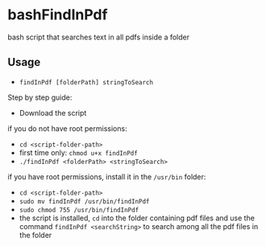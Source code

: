 # bashFindInPdf
bash script that searches text in all pdfs inside a folder

## Usage
- `findInPdf [folderPath] stringToSearch`

Step by step guide:
- Download the script

if you do not have root permissions:
- `cd <script-folder-path>`
- first time only: `chmod u+x findInPdf`
- `./findInPdf <folderPath> <stringToSearch>`

if you have root permissions, install it in the `/usr/bin` folder:
- `cd <script-folder-path>`
- `sudo mv findInPdf /usr/bin/findInPdf`
- `sudo chmod 755 /usr/bin/findInPdf`
- the script is installed, `cd` into the folder containing pdf files and use the command `findInPdf <searchString>` to search among all the pdf files in the folder
